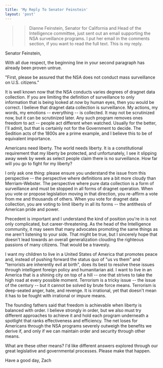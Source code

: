 ```yaml
---
title: 'My Reply To Senator Feinstein'
layout: 'post'
---
```


>> Dianne Feinstein, Senator for California and Head of the Intelligence committee, just sent out an email supporting the NSA surveillance programs. I put her email in the comments section, if you want to read the full text. This is my reply.

Senator Feinstein,

With all due respect, the beginning line in your second paragraph has already been proven untrue.

"First, please be assured that the NSA does not conduct mass surveillance on U.S. citizens."

It is well known now that the NSA conducts varies degrees of dragnet data collection. If you are limiting the definition of surveillance to only information that is being looked at *now* by human eyes, then you would be correct. I believe that dragnet data collection is surveillance. My actions, my words, my emotions -- everything -- is collected. It may not be scrutinized now, but it can be scrutinized later. Any such program removes ones freedom to act -- people act different when watched. Usually for the better, I'll admit, but that is certainly not for the Government to decide. The Sedition acts of the 1800s are a prime example, and I believe this to be of equivalent importance.

Americans need liberty. The world needs liberty. It is a constitutional requirement that my liberty be protected, and unfortunately, I see it slipping away week by week as select people claim there is no surveillance. How far will you go to fight for my liberty?

I only ask one thing: please ensure you understand the issue from this perspective -- the perspective where definitions are a bit more cloudy than Merriam-Webster. The perspective where pure data collection is a form of surveillance and must be stopped in all forms of dragnet operation. When you vote or propose legislation moving in that direction, you re-affirm a vote from me and thousands of others. When you vote for dragnet data collection, you are voting to limit liberty in all its forms -- the antithesis of American pride and power.

Precedent is important and I understand the kind of position you're in is not only complicated, but career-threatening. As the head of the Intelligence community, it may seem that many advocates promoting the same things as me aren't listening to your side. That might be true, but I sincerely hope that doesn't lead towards an overall generalization clouding the righteous passions of many citizens. That would be a travesty.

I want my children to live in a United States of America that promotes peace and, instead of pushing forward the status quo of "us vs them" and "terrorists are inherently evil at birth", does its best to resolve these issues through intelligent foreign policy and humanitarian aid. I want to live in an America that is a shining city on top of a hill -- one that strives to take the high road at every possible moment. Terrorism is a tricky issue -- the issue of the century -- but it cannot be solved by brute force means. Terrorism is deep-seated anger, hate, and revenge. It is irrational, yet that doesn't mean it has to be fought with irrational or impure means.

The founding fathers said that freedom is achievable when liberty is balanced with order. I believe strongly in order, but we also must try different approaches to achieve it and hold each program underneath a spotlight that ranks effectiveness and efficiency. The net loses for Americans through the NSA programs severely outweigh the benefits we derive if, and only if we can maintain order and security through other means.

What are these other means? I'd like different answers explored through our great legislative and governmental processes. Please make that happen.

Have a good day,
Zach
